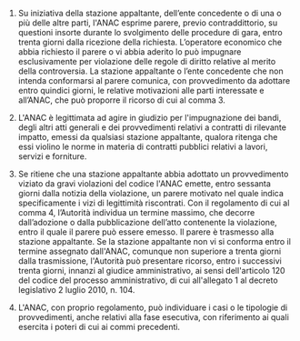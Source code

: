 1. Su iniziativa della stazione appaltante, dell’ente concedente o di una o più delle altre parti, l'ANAC esprime parere, previo contraddittorio, su questioni insorte durante lo svolgimento delle procedure di gara, entro trenta giorni dalla ricezione della richiesta. L’operatore economico che abbia richiesto il parere o vi abbia aderito lo può impugnare esclusivamente per violazione delle regole di diritto relative al merito della controversia. La stazione appaltante o l’ente concedente che non intenda conformarsi al parere comunica, con provvedimento da adottare entro quindici giorni, le relative motivazioni alle parti interessate e all’ANAC, che può proporre il ricorso di cui al comma 3.

2. L'ANAC è legittimata ad agire in giudizio per l'impugnazione dei bandi, degli altri atti generali e dei provvedimenti relativi a contratti di rilevante impatto, emessi da qualsiasi stazione appaltante, qualora ritenga che essi violino le norme in materia di contratti pubblici relativi a lavori, servizi e forniture.

3. Se ritiene che una stazione appaltante abbia adottato un provvedimento viziato da gravi violazioni del codice l'ANAC emette, entro sessanta giorni dalla notizia della violazione, un parere motivato nel quale indica specificamente i vizi di legittimità riscontrati. Con il regolamento di cui al comma 4, l’Autorità individua un termine massimo, che decorre dall’adozione o dalla pubblicazione dell’atto contenente la violazione, entro il quale il parere può essere emesso. Il parere è trasmesso alla stazione appaltante. Se la stazione appaltante non vi si conforma entro il termine assegnato dall'ANAC, comunque non superiore a trenta giorni dalla trasmissione, l'Autorità può presentare ricorso, entro i successivi trenta giorni, innanzi al giudice amministrativo, ai sensi dell'articolo 120 del codice del processo amministrativo, di cui all'allegato 1 al decreto legislativo 2 luglio 2010, n. 104.

4. L'ANAC, con proprio regolamento, può individuare i casi o le tipologie di provvedimenti, anche relativi alla fase esecutiva, con riferimento ai quali esercita i poteri di cui ai commi precedenti.
